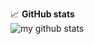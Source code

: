 📈 **GitHub stats** </br>
<img style src="https://github-readme-stats.vercel.app/api?username=marcineqr&show_icons=true&theme=algolia" alt="my github stats" /></div>
